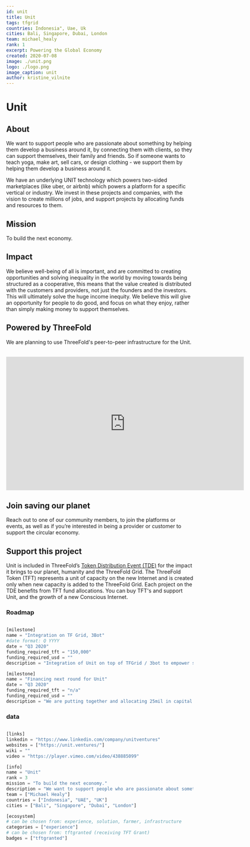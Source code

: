 ```yaml
---
id: unit
title: Unit
tags: tfgrid 
countries: Indonesia", Uae, Uk
cities: Bali, Singapore, Dubai, London
team: michael_healy
rank: 1
excerpt: Powering the Global Economy
created: 2020-07-08
image: ./unit.png
logo: ./logo.png
image_caption: unit
author: kristine_vilnite
---
```




# Unit

## About

We want to support people who are passionate about something by helping them develop a business around it, by connecting them with clients, so they can support themselves, their family and friends.  So if someone wants to teach yoga, make art, sell cars, or design clothing - we support them by helping them develop a business around it. 

We have an underlying UNIT technology which powers two-sided marketplaces (like uber, or airbnb) which powers a platform for a specific vertical or industry. We invest in these projects and companies, with the vision to create millions of jobs, and support projects by allocating funds and resources to them.

## Mission

To build the next economy.

## Impact

We believe well-being of all is important, and are committed to creating opportunities and solving inequality in the world by moving towards being structured as a cooperative, this means that the value created is distributed with the customers and providers, not just the founders and the investors. This will ultimately solve the huge income inequity. We believe  this will give an opportunity for people to do good, and focus on what they enjoy, rather than simply making money to support themselves.

## Powered by ThreeFold

We are planning to use ThreeFold's peer-to-peer infrastructure for the Unit.

<BR>
 
<iframe src="https://player.vimeo.com/video/438885099" width="640" height="360" frameborder="0" allow="autoplay; fullscreen" allowfullscreen></iframe>

<BR>
 
## Join saving our planet
 
Reach out to one of our community members, to join the platforms or events, as well as if you’re interested in being a provider or customer to support the circular economy.

## Support this project
Unit is included in ThreeFold’s [Token Distribution Event (TDE)](https://wiki.threefold.io/#/tdeoverview)</a> for the impact it brings to our planet, humanity and the ThreeFold Grid.
The ThreeFold Token (TFT) represents a unit of capacity on the new Internet and is created only when new capacity is added to the ThreeFold Grid.
Each project on the TDE benefits from TFT fund allocations. You can buy TFT's and support Unit, and the growth of a new Conscious Internet.

### Roadmap

```python

[milestone]
name = "Integration on TF Grid, 3Bot"
#date format: Q YYYY
date = "Q3 2020"
funding_required_tft = "150,000"
funding_required_usd = ""
description = "Integration of Unit on top of TFGrid / 3bot to empower small businesses."

[milestone]
name = "Financing next round for Unit"
date = "Q3 2020"
funding_required_tft = "n/a"
funding_required_usd = ""
description = "We are putting together and allocating 25mil in capital to support, invest and develop the unit ventures."

```

### data

```python

[links]
linkedin = "https://www.linkedin.com/company/unitventures"
websites = ["https://unit.ventures/"]
wiki = ""
video = "https://player.vimeo.com/video/438885099"

[info]
name = "Unit"
rank = 3
mission = "To build the next economy."
description = "We want to support people who are passionate about something by helping them develop a business around it, by connecting them with clients, so they can support themselves, their family and friends. So if someone wants to teach yoga, make art, sell cars, or design clothing - we support them by helping them develop a business around it. We have an underlying UNIT technology which powers two-sided marketplaces (like uber, or airbnb) which powers a platform for a specific vertical or industry. We invest in these projects and companies, with the vision to create millions of jobs, and support projects by allocating funds and resources to them."
team = ["Michael Healy"]
countries = ["Indonesia", "UAE", "UK"]
cities = ["Bali", "Singapore", "Dubai", "London"]

[ecosystem]
# can be chosen from: experience, solution, farmer, infrastructure
categories = ["experience"]
# can be chosen from: tftgranted (receiving TFT Grant)
badges = ["tftgranted"]

```
